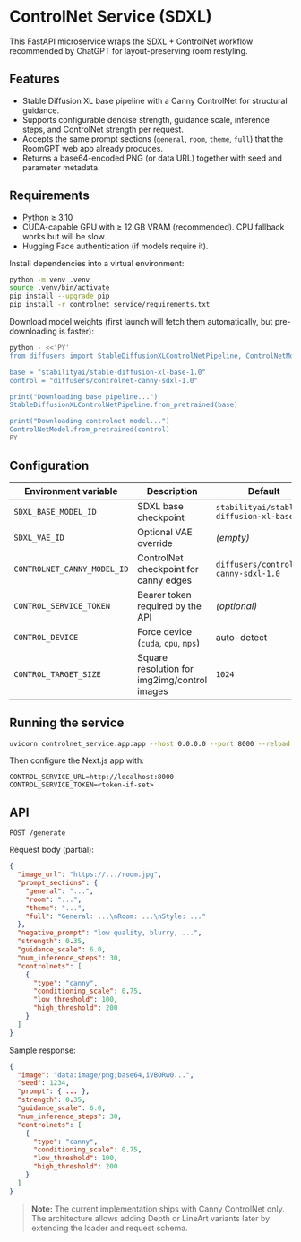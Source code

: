 # ControlNet Service (SDXL)

This FastAPI microservice wraps the SDXL + ControlNet workflow recommended by ChatGPT for layout-preserving room restyling.

## Features
- Stable Diffusion XL base pipeline with a Canny ControlNet for structural guidance.
- Supports configurable denoise strength, guidance scale, inference steps, and ControlNet strength per request.
- Accepts the same prompt sections (`general`, `room`, `theme`, `full`) that the RoomGPT web app already produces.
- Returns a base64-encoded PNG (or data URL) together with seed and parameter metadata.

## Requirements
- Python ≥ 3.10
- CUDA-capable GPU with ≥ 12 GB VRAM (recommended). CPU fallback works but will be slow.
- Hugging Face authentication (if models require it).

Install dependencies into a virtual environment:

```bash
python -m venv .venv
source .venv/bin/activate
pip install --upgrade pip
pip install -r controlnet_service/requirements.txt
```

Download model weights (first launch will fetch them automatically, but pre-downloading is faster):

```bash
python - <<'PY'
from diffusers import StableDiffusionXLControlNetPipeline, ControlNetModel

base = "stabilityai/stable-diffusion-xl-base-1.0"
control = "diffusers/controlnet-canny-sdxl-1.0"

print("Downloading base pipeline...")
StableDiffusionXLControlNetPipeline.from_pretrained(base)

print("Downloading controlnet model...")
ControlNetModel.from_pretrained(control)
PY
```

## Configuration

| Environment variable | Description | Default |
| --- | --- | --- |
| `SDXL_BASE_MODEL_ID` | SDXL base checkpoint | `stabilityai/stable-diffusion-xl-base-1.0` |
| `SDXL_VAE_ID` | Optional VAE override | *(empty)* |
| `CONTROLNET_CANNY_MODEL_ID` | ControlNet checkpoint for canny edges | `diffusers/controlnet-canny-sdxl-1.0` |
| `CONTROL_SERVICE_TOKEN` | Bearer token required by the API | *(optional)* |
| `CONTROL_DEVICE` | Force device (`cuda`, `cpu`, `mps`) | auto-detect |
| `CONTROL_TARGET_SIZE` | Square resolution for img2img/control images | `1024` |

## Running the service

```bash
uvicorn controlnet_service.app:app --host 0.0.0.0 --port 8000 --reload
```

Then configure the Next.js app with:

```
CONTROL_SERVICE_URL=http://localhost:8000
CONTROL_SERVICE_TOKEN=<token-if-set>
```

## API

`POST /generate`

Request body (partial):

```json
{
  "image_url": "https://.../room.jpg",
  "prompt_sections": {
    "general": "...",
    "room": "...",
    "theme": "...",
    "full": "General: ...\nRoom: ...\nStyle: ..."
  },
  "negative_prompt": "low quality, blurry, ...",
  "strength": 0.35,
  "guidance_scale": 6.0,
  "num_inference_steps": 30,
  "controlnets": [
    {
      "type": "canny",
      "conditioning_scale": 0.75,
      "low_threshold": 100,
      "high_threshold": 200
    }
  ]
}
```

Sample response:

```json
{
  "image": "data:image/png;base64,iVBORw0...",
  "seed": 1234,
  "prompt": { ... },
  "strength": 0.35,
  "guidance_scale": 6.0,
  "num_inference_steps": 30,
  "controlnets": [
    {
      "type": "canny",
      "conditioning_scale": 0.75,
      "low_threshold": 100,
      "high_threshold": 200
    }
  ]
}
```

> **Note:** The current implementation ships with Canny ControlNet only. The architecture allows adding Depth or LineArt variants later by extending the loader and request schema.
